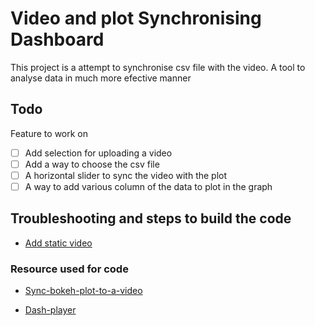 # Video and plot Synchronising Dashboard

This project is a attempt to synchronise csv file with the video. A tool to analyse data in much more efective manner

## Todo 
Feature to work on 
* [ ] Add selection for uploading a video 
* [ ] Add a way to choose the csv file
* [ ] A horizontal slider to sync the video with the plot 
* [ ] A way to add various column of the data  to plot in the graph

## Troubleshooting and steps to build the code
- [Add static video](https://community.plotly.com/t/adding-video-player/5303)

### Resource used for code 
- [Sync-bokeh-plot-to-a-video](https://bartbroere.eu/2019/09/14/sync-bokeh-plot-to-a-video/)

- [Dash-player](https://dash.plotly.com/dash-player)